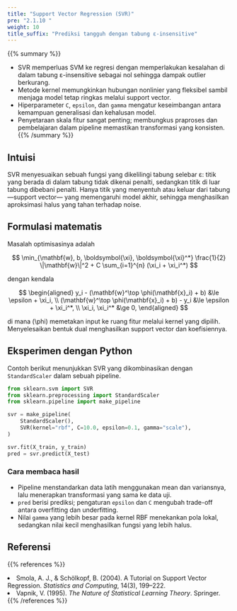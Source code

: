```yaml
---
title: "Support Vector Regression (SVR)"
pre: "2.1.10 "
weight: 10
title_suffix: "Prediksi tangguh dengan tabung ε-insensitive"
---
```


{{% summary %}}
- SVR memperluas SVM ke regresi dengan memperlakukan kesalahan di dalam tabung ε-insensitive sebagai nol sehingga dampak outlier berkurang.
- Metode kernel memungkinkan hubungan nonlinier yang fleksibel sambil menjaga model tetap ringkas melalui support vector.
- Hiperparameter `C`, `epsilon`, dan `gamma` mengatur keseimbangan antara kemampuan generalisasi dan kehalusan model.
- Penyetaraan skala fitur sangat penting; membungkus praproses dan pembelajaran dalam pipeline memastikan transformasi yang konsisten.
{{% /summary %}}

## Intuisi
SVR menyesuaikan sebuah fungsi yang dikelilingi tabung selebar ε: titik yang berada di dalam tabung tidak dikenai penalti, sedangkan titik di luar tabung dibebani penalti. Hanya titik yang menyentuh atau keluar dari tabung —support vector— yang memengaruhi model akhir, sehingga menghasilkan aproksimasi halus yang tahan terhadap noise.

## Formulasi matematis
Masalah optimisasinya adalah

$$
\min_{\mathbf{w}, b, \boldsymbol{\xi}, \boldsymbol{\xi}^*} \frac{1}{2} \|\mathbf{w}\|^2 + C \sum_{i=1}^{n} (\xi_i + \xi_i^*)
$$

dengan kendala

$$
\begin{aligned}
y_i - (\mathbf{w}^\top \phi(\mathbf{x}_i) + b) &\le \epsilon + \xi_i, \\
(\mathbf{w}^\top \phi(\mathbf{x}_i) + b) - y_i &\le \epsilon + \xi_i^*, \\
\xi_i, \xi_i^* &\ge 0,
\end{aligned}
$$

di mana \(\phi\) memetakan input ke ruang fitur melalui kernel yang dipilih. Menyelesaikan bentuk dual menghasilkan support vector dan koefisiennya.

## Eksperimen dengan Python
Contoh berikut menunjukkan SVR yang dikombinasikan dengan `StandardScaler` dalam sebuah pipeline.

```python
from sklearn.svm import SVR
from sklearn.preprocessing import StandardScaler
from sklearn.pipeline import make_pipeline

svr = make_pipeline(
    StandardScaler(),
    SVR(kernel="rbf", C=10.0, epsilon=0.1, gamma="scale"),
)

svr.fit(X_train, y_train)
pred = svr.predict(X_test)
```

### Cara membaca hasil
- Pipeline menstandarkan data latih menggunakan mean dan variansnya, lalu menerapkan transformasi yang sama ke data uji.
- `pred` berisi prediksi; pengaturan `epsilon` dan `C` mengubah trade-off antara overfitting dan underfitting.
- Nilai `gamma` yang lebih besar pada kernel RBF menekankan pola lokal, sedangkan nilai kecil menghasilkan fungsi yang lebih halus.

## Referensi
{{% references %}}
<li>Smola, A. J., &amp; Schölkopf, B. (2004). A Tutorial on Support Vector Regression. <i>Statistics and Computing</i>, 14(3), 199–222.</li>
<li>Vapnik, V. (1995). <i>The Nature of Statistical Learning Theory</i>. Springer.</li>
{{% /references %}}
